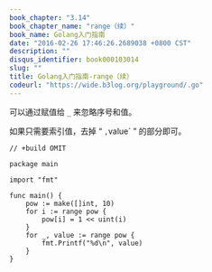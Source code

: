 ```yaml
---
book_chapter: "3.14"
book_chapter_name: "range（续）"
book_name: Golang入门指南
date: "2016-02-26 17:46:26.2689038 +0800 CST"
description: ""
disqus_identifier: book000103014
slug: ""
title: Golang入门指南-range（续）
codeurl: "https://wide.b3log.org/playground/.go"
---
```





可以通过赋值给 `_` 来忽略序号和值。

如果只需要索引值，去掉 “ `,`value` ” 的部分即可。

```
// +build OMIT

package main

import "fmt"

func main() {
	pow := make([]int, 10)
	for i := range pow {
		pow[i] = 1 << uint(i)
	}
	for _, value := range pow {
		fmt.Printf("%d\n", value)
	}
}

```

